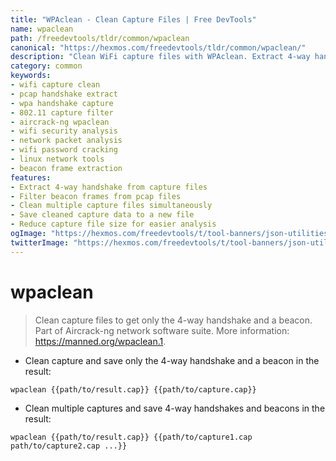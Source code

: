 ```yaml
---
title: "WPAclean - Clean Capture Files | Free DevTools"
name: wpaclean
path: /freedevtools/tldr/common/wpaclean
canonical: "https://hexmos.com/freedevtools/tldr/common/wpaclean/"
description: "Clean WiFi capture files with WPAclean. Extract 4-way handshakes and beacons from pcap files for security analysis. Free online tool, no registration required."
category: common
keywords:
- wifi capture clean
- pcap handshake extract
- wpa handshake capture
- 802.11 capture filter
- aircrack-ng wpaclean
- wifi security analysis
- network packet analysis
- wifi password cracking
- linux network tools
- beacon frame extraction
features:
- Extract 4-way handshake from capture files
- Filter beacon frames from pcap files
- Clean multiple capture files simultaneously
- Save cleaned capture data to a new file
- Reduce capture file size for easier analysis
ogImage: "https://hexmos.com/freedevtools/t/tool-banners/json-utilities-banner.png"
twitterImage: "https://hexmos.com/freedevtools/t/tool-banners/json-utilities-banner.png"
---
```


# wpaclean

> Clean capture files to get only the 4-way handshake and a beacon.
> Part of Aircrack-ng network software suite.
> More information: <https://manned.org/wpaclean.1>.

- Clean capture and save only the 4-way handshake and a beacon in the result:

`wpaclean {{path/to/result.cap}} {{path/to/capture.cap}}`

- Clean multiple captures and save 4-way handshakes and beacons in the result:

`wpaclean {{path/to/result.cap}} {{path/to/capture1.cap path/to/capture2.cap ...}}`
